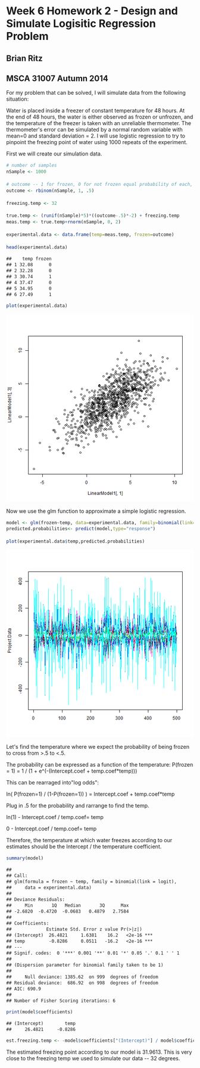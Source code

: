 Week 6 Homework 2 - Design and Simulate Logisitic Regression Problem
========================================================
Brian Ritz
--------------------------------------------------------
MSCA 31007 Autumn 2014
--------------------------------------------------------

For my problem that can be solved, I will simulate data from the following situation:

Water is placed inside a freezer of constant temperature for 48 hours. At the end of 48 hours, the water is either observed as frozen or unfrozen, and the temperature of the freezer is taken with an unreliable thermometer. The thermometer's error can be simulated by a normal random variable with mean=0 and standard deviation = 2. I will use logistic regression to try to pinpoint the freezing point of water using 1000 repeats of the experiment.

First we will create our simulation data.


```r
# number of samples
nSample <- 1000

# outcome -- 1 for frozen, 0 for not frozen equal probability of each, although that is not necessary for the experiment
outcome <- rbinom(nSample, 1, .5)

freezing.temp <- 32

true.temp <- (runif(nSample)*5)*((outcome-.5)*-2) + freezing.temp
meas.temp <- true.temp+rnorm(nSample, 0, 2)

experimental.data <- data.frame(temp=meas.temp, frozen=outcome)

head(experimental.data)
```

```
##    temp frozen
## 1 32.08      0
## 2 32.28      0
## 3 30.74      1
## 4 37.47      0
## 5 34.95      0
## 6 27.49      1
```

```r
plot(experimental.data)
```

![plot of chunk unnamed-chunk-1](figure/unnamed-chunk-1.png) 

Now we use the glm function to approximate a simple logistic regression.


```r
model <- glm(frozen~temp, data=experimental.data, family=binomial(link=logit))
predicted.probabilities<- predict(model,type="response")

plot(experimental.data$temp,predicted.probabilities)
```

![plot of chunk unnamed-chunk-2](figure/unnamed-chunk-2.png) 


Let's find the temperature where we expect the probability of being frozen to cross from >.5 to <.5.

The probability can be expressed as a function of the temperature:
P(frozen = 1) = 1 / (1 + e^(-(Intercept.coef + temp.coef*temp)))

This can be rearraged into"log odds":

ln( P(frozen=1) / (1-P(frozen=1)) ) = Intercept.coef + temp.coef*temp

Plug in .5 for the probability and rarrange to find the temp.

ln(1) - Intercept.coef / temp.coef= temp

0 - Intercept.coef / temp.coef= temp

Therefore, the temperature at which water freezes according to our estimates should be the Intercept / the temperature coefficient.




```r
summary(model)
```

```
## 
## Call:
## glm(formula = frozen ~ temp, family = binomial(link = logit), 
##     data = experimental.data)
## 
## Deviance Residuals: 
##     Min       1Q   Median       3Q      Max  
## -2.6820  -0.4720  -0.0683   0.4879   2.7584  
## 
## Coefficients:
##             Estimate Std. Error z value Pr(>|z|)    
## (Intercept)  26.4821     1.6381    16.2   <2e-16 ***
## temp         -0.8286     0.0511   -16.2   <2e-16 ***
## ---
## Signif. codes:  0 '***' 0.001 '**' 0.01 '*' 0.05 '.' 0.1 ' ' 1
## 
## (Dispersion parameter for binomial family taken to be 1)
## 
##     Null deviance: 1385.62  on 999  degrees of freedom
## Residual deviance:  686.92  on 998  degrees of freedom
## AIC: 690.9
## 
## Number of Fisher Scoring iterations: 6
```

```r
print(model$coefficients)
```

```
## (Intercept)        temp 
##     26.4821     -0.8286
```

```r
est.freezing.temp <- -model$coefficients["(Intercept)"] / model$coefficients["temp"]
```

The estimated freezing point according to our model is 31.9613. This is very close to the freezing temp we used to simulate our data -- 32 degrees.


